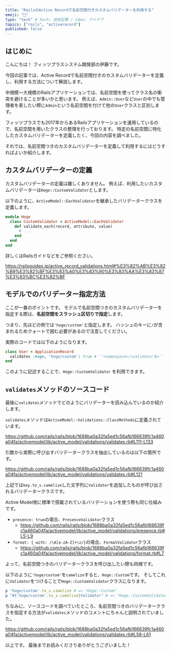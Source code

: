 ```yaml
---
title: "RailsのActive Recordで名前空間付きカスタムバリデーターを利用する"
emoji: "🦔"
type: "tech" # tech: 技術記事 / idea: アイデア
topics: ["rails", "activerecord"]
published: false
---
```


## はじめに
こんにちは！
フィッツプラスシステム開発部の伊藤です。

今回の記事では、Active Recordで名前空間付きのカスタムバリデーターを定義し、利用する方法について解説します。

中規模〜大規模のRailsアプリケーションでは、名前空間を使ってクラス名の衝突を避けることが多いかと思います。
例えば、`Admin::User`など`User`の中でも管理者を表したい際に`Admin`という名前空間を付けて他の`User`クラスと区別します。

フィッツプラスでも2017年からあるRailsアプリケーションを運用しているので、名前空間を用いたクラスの整理を行っております。
特定の名前空間に特化したカスタムバリデーターを定義したく、今回の内容を調べました。

それでは、名前空間つきのカスタムバリデーターを定義して利用するにはどうすればよいか紹介します。

## カスタムバリデーターの定義

カスタムバリデーターの定義は難しくありません。
例えば、利用したいカスタムバリデーターは`Hoge::CustomValidator`とします。

以下のように、`ActiveModel::EachValidator`を継承したバリデータークラスを定義します。

```ruby:app/validators/hoge/custom_validator.rb
module Hoge
  class CustomValidator < ActiveModel::EachValidator
    def validate_each(record, attribute, value)
      # ...
    end
  end
end
```

詳しくはRailsガイドなどをご参照ください。

https://railsguides.jp/active_record_validations.html#%E3%82%AB%E3%82%B9%E3%82%BF%E3%83%A0%E3%83%90%E3%83%AA%E3%83%87%E3%83%BC%E3%82%BF

## モデルでのバリデーター指定方法

ここが一番のポイントです。
モデルで名前空間つきのカスタムバリデーターを指定する際は、**名前空間をスラッシュ区切りで指定**します。

つまり、先ほどの例では`'hoge/custom'`と指定します。
ハッシュのキーに`/`が含まれるためクォートで囲む必要があるので注意してください。

実際のコードでは以下のようになります。

```ruby:app/models/user.rb
class User < ApplicationRecord
  validates :hoge, 'hoge/custom': true # `'<namespace>/<validator名>'` と指定する
end
```

このように記述することで、`Hoge::CustomValidator` を利用できます。

## `validates`メソッドのソースコード

最後に`validates`メソッドでどのようにバリデーターを読み込んでいるのか紹介します。

`validates`メソッドは`ActiveModel::Validations::ClassMethods`に定義されています。

https://github.com/rails/rails/blob/1688ba0a32fa5ed1c56afb166639fc1a460a04fa/activemodel/lib/active_model/validations/validates.rb#L111-L133

引数から実際に呼び出すバリデータークラスを抽出しているのは以下の箇所です。

https://github.com/rails/rails/blob/1688ba0a32fa5ed1c56afb166639fc1a460a04fa/activemodel/lib/active_model/validations/validates.rb#L121

上記では`key.to_s.camelize`した文字列に`Validator`を追加したものが呼び出されるバリデータークラスです。

Active Model側に標準で搭載されているバリデーションを使う際も同じ仕組みです。

- `presence: true`の場合、`PresenceValidator`クラス
  - https://github.com/rails/rails/blob/1688ba0a32fa5ed1c56afb166639fc1a460a04fa/activemodel/lib/active_model/validations/presence.rb#L5-L9
- `format: { with: /\A[a-zA-Z]+\z/}`の場合、`FormatValidator`クラス
  - https://github.com/rails/rails/blob/1688ba0a32fa5ed1c56afb166639fc1a460a04fa/activemodel/lib/active_model/validations/format.rb#L7

よって、名前空間つきのバリデータークラスを呼び出したい際も同様です。

以下のように`'hoge/custom'`を`camelize`すると、`Hoge::Custom`です。
そしてこれに`Validator`をつけることで`Hoge::CustomValidator`クラスになります。

```ruby
p 'hoge/custom'.to_s.camelize # => "Hoge::Custom" 
p "#{'hoge/custom'.to_s.camelize}Validator" # => "Hoge::CustomValidator"
```

ちなみに、ソースコードを調べていたところ、名前空間つきのバリデータークラスを指定する方法が`validates`メソッドのコメントにちゃんと説明されていました。

https://github.com/rails/rails/blob/1688ba0a32fa5ed1c56afb166639fc1a460a04fa/activemodel/lib/active_model/validations/validates.rb#L58-L61

以上です。
最後までお読みくださりありがとうございました！
